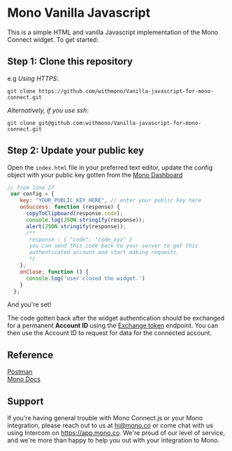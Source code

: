 # Mono Vanilla Javascript
This is a simple HTML and vanilla Javascript implementation of the Mono Connect widget. To get started:

## Step 1: Clone this repository
e.g _Using HTTPS_:
```
git clone https://github.com/withmono/Vanilla-javascript-for-mono-connect.git
```

_Alternatively, if you use ssh_:
```
git clone git@github.com:withmono/Vanilla-javascript-for-mono-connect.git
```

## Step 2: Update your public key
Open the `index.html` file in your preferred text editor, update the config object with your public key gotten from the [Mono Dashboard](https://app.mono.co/apps)
```javascript
// from line 27
 var config = {
    key: "YOUR_PUBLIC_KEY_HERE", // enter your public key here
    onSuccess: function (response) {
      copyToClipboard(response.code);
      console.log(JSON.stringify(response));
      alert(JSON.stringify(response));
      /**
       response : { "code": "code_xyz" }
       you can send this code back to your server to get this
       authenticated account and start making requests.
       */
    },
    onClose: function () {
      console.log('user closed the widget.')
    }
  };
```

And you're set!

The code gotten back after the widget authentication should be exchanged for a permanent **Account ID** using the [Exchange token](https://docs.mono.co/reference/authentication-endpoint) endpoint. You can then use the Account ID to request for data for the connected account.

## Reference
[Postman](https://documenter.getpostman.com/view/15068056/TzscomUB)\
[Mono Docs](https://docs.mono.co/docs)

## Support
If you're having general trouble with Mono Connect.js or your Mono integration, please reach out to us at hi@mono.co or come chat with us using Intercom on https://app.mono.co. We're proud of our level of service, and we're more than happy to help you out with your integration to Mono.
